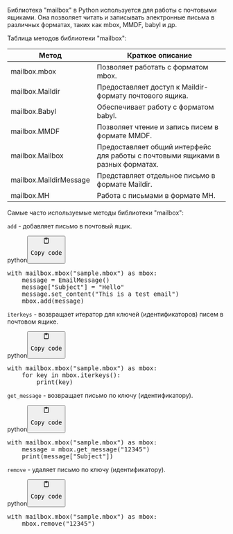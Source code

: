 <p>Библиотека "mailbox" в Python используется для работы с почтовыми ящиками.
Она позволяет читать и записывать электронные письма в различных форматах, таких как mbox, MMDF, babyl и др.</p>
<p>Таблица методов библиотеки "mailbox":</p>
<table>
<thead>
<tr>
<th>Метод</th>
<th>Краткое описание</th>
</tr>
</thead>
<tbody>
<tr>
<td>mailbox.mbox</td>
<td>Позволяет работать с форматом mbox.</td>
</tr>
<tr>
<td>mailbox.Maildir</td>
<td>Предоставляет доступ к Maildir-формату почтового ящика.</td>
</tr>
<tr>
<td>mailbox.Babyl</td>
<td>Обеспечивает работу с форматом babyl.</td>
</tr>
<tr>
<td>mailbox.MMDF</td>
<td>Позволяет чтение и запись писем в формате MMDF.</td>
</tr>
<tr>
<td>mailbox.Mailbox</td>
<td>Предоставляет общий интерфейс для работы с почтовыми ящиками в разных форматах.</td>
</tr>
<tr>
<td>mailbox.MaildirMessage</td>
<td>Представляет отдельное письмо в формате Maildir.</td>
</tr>
<tr>
<td>mailbox.MH</td>
<td>Работа с письмами в формате MH.</td>
</tr>
</tbody>
</table>
<p>Самые часто используемые методы библиотеки "mailbox":</p>
<p><code>add</code> - добавляет письмо в почтовый ящик.</p>
<div class="code-element"><div class="lang-line"><text>python</text><button class="copy-code-button" onclick="copyCode(this)"><svg style="width: 1.2em;height: 1.2em;" aria-hidden="true" xmlns="http://www.w3.org/2000/svg" fill="none" viewBox="0 0 24 24"><path stroke="currentColor" stroke-linecap="round" stroke-linejoin="round" stroke-width="2" d="M15 4h3a1 1 0 0 1 1 1v15a1 1 0 0 1-1 1H6a1 1 0 0 1-1-1V5a1 1 0 0 1 1-1h3m0 3h6m-5-4v4h4V3h-4Z"/></svg><pre>Copy code</pre></button></div><div class="code"><div class="highlight"><pre><span></span><span class="k">with</span> <span class="n">mailbox</span><span class="o">.</span><span class="n">mbox</span><span class="p">(</span><span class="s2">&quot;sample.mbox&quot;</span><span class="p">)</span> <span class="k">as</span> <span class="n">mbox</span><span class="p">:</span>
    <span class="n">message</span> <span class="o">=</span> <span class="n">EmailMessage</span><span class="p">()</span>
    <span class="n">message</span><span class="p">[</span><span class="s2">&quot;Subject&quot;</span><span class="p">]</span> <span class="o">=</span> <span class="s2">&quot;Hello&quot;</span>
    <span class="n">message</span><span class="o">.</span><span class="n">set_content</span><span class="p">(</span><span class="s2">&quot;This is a test email&quot;</span><span class="p">)</span>
    <span class="n">mbox</span><span class="o">.</span><span class="n">add</span><span class="p">(</span><span class="n">message</span><span class="p">)</span>
</pre></div></div></div>

<p><code>iterkeys</code> - возвращает итератор для ключей (идентификаторов) писем в почтовом ящике.</p>
<div class="code-element"><div class="lang-line"><text>python</text><button class="copy-code-button" onclick="copyCode(this)"><svg style="width: 1.2em;height: 1.2em;" aria-hidden="true" xmlns="http://www.w3.org/2000/svg" fill="none" viewBox="0 0 24 24"><path stroke="currentColor" stroke-linecap="round" stroke-linejoin="round" stroke-width="2" d="M15 4h3a1 1 0 0 1 1 1v15a1 1 0 0 1-1 1H6a1 1 0 0 1-1-1V5a1 1 0 0 1 1-1h3m0 3h6m-5-4v4h4V3h-4Z"/></svg><pre>Copy code</pre></button></div><div class="code"><div class="highlight"><pre><span></span><span class="k">with</span> <span class="n">mailbox</span><span class="o">.</span><span class="n">mbox</span><span class="p">(</span><span class="s2">&quot;sample.mbox&quot;</span><span class="p">)</span> <span class="k">as</span> <span class="n">mbox</span><span class="p">:</span>
    <span class="k">for</span> <span class="n">key</span> <span class="ow">in</span> <span class="n">mbox</span><span class="o">.</span><span class="n">iterkeys</span><span class="p">():</span>
        <span class="nb">print</span><span class="p">(</span><span class="n">key</span><span class="p">)</span>
</pre></div></div></div>

<p><code>get_message</code> - возвращает письмо по ключу (идентификатору).</p>
<div class="code-element"><div class="lang-line"><text>python</text><button class="copy-code-button" onclick="copyCode(this)"><svg style="width: 1.2em;height: 1.2em;" aria-hidden="true" xmlns="http://www.w3.org/2000/svg" fill="none" viewBox="0 0 24 24"><path stroke="currentColor" stroke-linecap="round" stroke-linejoin="round" stroke-width="2" d="M15 4h3a1 1 0 0 1 1 1v15a1 1 0 0 1-1 1H6a1 1 0 0 1-1-1V5a1 1 0 0 1 1-1h3m0 3h6m-5-4v4h4V3h-4Z"/></svg><pre>Copy code</pre></button></div><div class="code"><div class="highlight"><pre><span></span><span class="k">with</span> <span class="n">mailbox</span><span class="o">.</span><span class="n">mbox</span><span class="p">(</span><span class="s2">&quot;sample.mbox&quot;</span><span class="p">)</span> <span class="k">as</span> <span class="n">mbox</span><span class="p">:</span>
    <span class="n">message</span> <span class="o">=</span> <span class="n">mbox</span><span class="o">.</span><span class="n">get_message</span><span class="p">(</span><span class="s2">&quot;12345&quot;</span><span class="p">)</span>
    <span class="nb">print</span><span class="p">(</span><span class="n">message</span><span class="p">[</span><span class="s2">&quot;Subject&quot;</span><span class="p">])</span>
</pre></div></div></div>

<p><code>remove</code> - удаляет письмо по ключу (идентификатору).</p>
<div class="code-element"><div class="lang-line"><text>python</text><button class="copy-code-button" onclick="copyCode(this)"><svg style="width: 1.2em;height: 1.2em;" aria-hidden="true" xmlns="http://www.w3.org/2000/svg" fill="none" viewBox="0 0 24 24"><path stroke="currentColor" stroke-linecap="round" stroke-linejoin="round" stroke-width="2" d="M15 4h3a1 1 0 0 1 1 1v15a1 1 0 0 1-1 1H6a1 1 0 0 1-1-1V5a1 1 0 0 1 1-1h3m0 3h6m-5-4v4h4V3h-4Z"/></svg><pre>Copy code</pre></button></div><div class="code"><div class="highlight"><pre><span></span><span class="k">with</span> <span class="n">mailbox</span><span class="o">.</span><span class="n">mbox</span><span class="p">(</span><span class="s2">&quot;sample.mbox&quot;</span><span class="p">)</span> <span class="k">as</span> <span class="n">mbox</span><span class="p">:</span>
    <span class="n">mbox</span><span class="o">.</span><span class="n">remove</span><span class="p">(</span><span class="s2">&quot;12345&quot;</span><span class="p">)</span>
</pre></div></div></div>